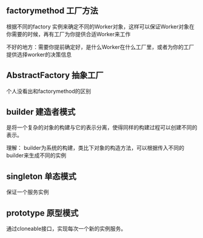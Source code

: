 ## factorymethod 工厂方法

根据不同的factory 实例来确定不同的Worker对象，这样可以保证Worker对象在你需要的时候，再有工厂为你提供合适Worker来工作

不好的地方：需要你提前确定好，是什么Worker在什么工厂里，或者为你的工厂提供选择worker的决策信息

## AbstractFactory 抽象工厂

个人没看出和factorymethod的区别

## builder 建造者模式
 
 是将一个复杂的对象的构建与它的表示分离，使得同样的构建过程可以创建不同的表示。

理解： builder为系统的构建，类比下对象的构造方法，可以根据传入不同的builder来生成不同的实例

## singleton 单态模式

保证一个服务实例

## prototype 原型模式

通过cloneable接口，实现每次一个新的实例服务。
